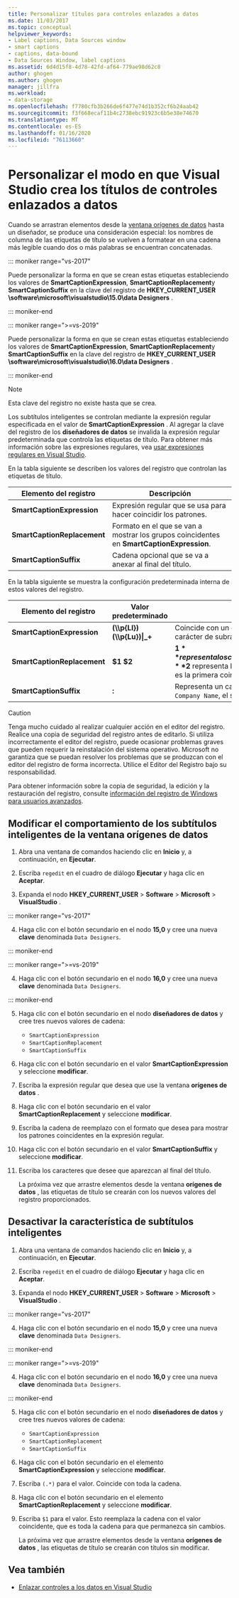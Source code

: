 ```yaml
---
title: Personalizar títulos para controles enlazados a datos
ms.date: 11/03/2017
ms.topic: conceptual
helpviewer_keywords:
- Label captions, Data Sources window
- smart captions
- captions, data-bound
- Data Sources Window, label captions
ms.assetid: 6d4d15f8-4d78-42fd-af64-779ae98d62c8
author: ghogen
ms.author: ghogen
manager: jillfra
ms.workload:
- data-storage
ms.openlocfilehash: f7780cfb3b266de6f477e74d1b352cf6b24aab42
ms.sourcegitcommit: f3f668ecaf11b4c2738ebc91923c6b5e38e74670
ms.translationtype: MT
ms.contentlocale: es-ES
ms.lasthandoff: 01/16/2020
ms.locfileid: "76113660"
---
```

# <a name="customize-how-visual-studio-creates-captions-for-data-bound-controls"></a>Personalizar el modo en que Visual Studio crea los títulos de controles enlazados a datos

Cuando se arrastran elementos desde la [ventana orígenes de datos](add-new-data-sources.md#data-sources-window) hasta un diseñador, se produce una consideración especial: los nombres de columna de las etiquetas de título se vuelven a formatear en una cadena más legible cuando dos o más palabras se encuentran concatenadas.

::: moniker range="vs-2017"

Puede personalizar la forma en que se crean estas etiquetas estableciendo los valores de **SmartCaptionExpression**, **SmartCaptionReplacement**y **SmartCaptionSuffix** en la clave del registro de **HKEY_CURRENT_USER \software\microsoft\visualstudio\15.0\data Designers** .

::: moniker-end

::: moniker range=">=vs-2019"

Puede personalizar la forma en que se crean estas etiquetas estableciendo los valores de **SmartCaptionExpression**, **SmartCaptionReplacement**y **SmartCaptionSuffix** en la clave del registro de **HKEY_CURRENT_USER \software\microsoft\visualstudio\16.0\data Designers** .

::: moniker-end

> [!NOTE]
> Esta clave del registro no existe hasta que se crea.

Los subtítulos inteligentes se controlan mediante la expresión regular especificada en el valor de **SmartCaptionExpression** . Al agregar la clave del registro de los **diseñadores de datos** se invalida la expresión regular predeterminada que controla las etiquetas de título. Para obtener más información sobre las expresiones regulares, vea [usar expresiones regulares en Visual Studio](../ide/using-regular-expressions-in-visual-studio.md).

En la tabla siguiente se describen los valores del registro que controlan las etiquetas de título.

|Elemento del registro|Descripción|
|-------------------|-----------------|
|**SmartCaptionExpression**|Expresión regular que se usa para hacer coincidir los patrones.|
|**SmartCaptionReplacement**|Formato en el que se van a mostrar los grupos coincidentes en **SmartCaptionExpression**.|
|**SmartCaptionSuffix**|Cadena opcional que se va a anexar al final del título.|

En la tabla siguiente se muestra la configuración predeterminada interna de estos valores del registro.

|Elemento del registro|Valor predeterminado|Explicación|
|-------------------|-------------------|-----------------|
|**SmartCaptionExpression**|**(\\\p{Ll})(\\\p{Lu})&#124;_+**|Coincide con un carácter en minúscula seguido de un carácter en mayúsculas o un carácter de subrayado.|
|**SmartCaptionReplacement**|**$1 $2**|**$1** representa los caracteres coincidentes en los primeros paréntesis de la expresión y el **$2** representa los caracteres coincidentes en el segundo paréntesis. El reemplazo es la primera coincidencia, un espacio y, a continuación, la segunda coincidencia.|
|**SmartCaptionSuffix**|**:**|Representa un carácter anexado a la cadena devuelta. Por ejemplo, si el título es `Company Name`, el sufijo lo hace `Company Name:`|

> [!CAUTION]
> Tenga mucho cuidado al realizar cualquier acción en el editor del registro. Realice una copia de seguridad del registro antes de editarlo. Si utiliza incorrectamente el editor del registro, puede ocasionar problemas graves que pueden requerir la reinstalación del sistema operativo. Microsoft no garantiza que se puedan resolver los problemas que se produzcan con el editor del registro de forma incorrecta. Utilice el Editor del Registro bajo su responsabilidad.
>
> Para obtener información sobre la copia de seguridad, la edición y la restauración del registro, consulte [información del registro de Windows para usuarios avanzados](https://support.microsoft.com/help/256986/windows-registry-information-for-advanced-users).

## <a name="modify-the-smart-captioning-behavior-of-the-data-sources-window"></a>Modificar el comportamiento de los subtítulos inteligentes de la ventana orígenes de datos

1. Abra una ventana de comandos haciendo clic en **Inicio** y, a continuación, en **Ejecutar**.

2. Escriba `regedit` en el cuadro de diálogo **Ejecutar** y haga clic en **Aceptar**.

3. Expanda el nodo **HKEY_CURRENT_USER** > **Software** > **Microsoft** > **VisualStudio** .

::: moniker range="vs-2017"

4. Haga clic con el botón secundario en el nodo **15,0** y cree una nueva **clave** denominada `Data Designers`.

::: moniker-end

::: moniker range=">=vs-2019"

4. Haga clic con el botón secundario en el nodo **16,0** y cree una nueva **clave** denominada `Data Designers`.

::: moniker-end

5. Haga clic con el botón secundario en el nodo **diseñadores de datos** y cree tres nuevos valores de cadena:

    - `SmartCaptionExpression`
    - `SmartCaptionReplacement`
    - `SmartCaptionSuffix`

6. Haga clic con el botón secundario en el valor **SmartCaptionExpression** y seleccione **modificar**.

7. Escriba la expresión regular que desea que use la ventana **orígenes de datos** .

8. Haga clic con el botón secundario en el valor **SmartCaptionReplacement** y seleccione **modificar**.

9. Escriba la cadena de reemplazo con el formato que desea para mostrar los patrones coincidentes en la expresión regular.

10. Haga clic con el botón secundario en el valor **SmartCaptionSuffix** y seleccione **modificar**.

11. Escriba los caracteres que desee que aparezcan al final del título.

    La próxima vez que arrastre elementos desde la ventana **orígenes de datos** , las etiquetas de título se crearán con los nuevos valores del registro proporcionados.

## <a name="turn-off-the-smart-captioning-feature"></a>Desactivar la característica de subtítulos inteligentes

1. Abra una ventana de comandos haciendo clic en **Inicio** y, a continuación, en **Ejecutar**.

2. Escriba `regedit` en el cuadro de diálogo **Ejecutar** y haga clic en **Aceptar**.

3. Expanda el nodo **HKEY_CURRENT_USER** > **Software** > **Microsoft** > **VisualStudio** .

::: moniker range="vs-2017"

4. Haga clic con el botón secundario en el nodo **15,0** y cree una nueva **clave** denominada `Data Designers`.

::: moniker-end

::: moniker range=">=vs-2019"

4. Haga clic con el botón secundario en el nodo **16,0** y cree una nueva **clave** denominada `Data Designers`.

::: moniker-end

5. Haga clic con el botón secundario en el nodo **diseñadores de datos** y cree tres nuevos valores de cadena:

    - `SmartCaptionExpression`
    - `SmartCaptionReplacement`
    - `SmartCaptionSuffix`

6. Haga clic con el botón secundario en el elemento **SmartCaptionExpression** y seleccione **modificar**.

7. Escriba `(.*)` para el valor. Coincide con toda la cadena.

8. Haga clic con el botón secundario en el elemento **SmartCaptionReplacement** y seleccione **modificar**.

9. Escriba `$1` para el valor. Esto reemplaza la cadena con el valor coincidente, que es toda la cadena para que permanezca sin cambios.

    La próxima vez que arrastre elementos desde la ventana **orígenes de datos** , las etiquetas de título se crearán con títulos sin modificar.

## <a name="see-also"></a>Vea también

- [Enlazar controles a los datos en Visual Studio](../data-tools/bind-controls-to-data-in-visual-studio.md)
